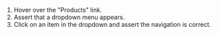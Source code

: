 1. Hover over the "Products" link.
2. Assert that a dropdown menu appears.
3. Click on an item in the dropdown and assert the navigation is correct.